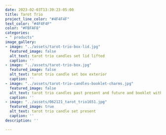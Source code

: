 ```yaml
---
date: 2023-02-03T13:39:23-05:00
title: Tarot Trio
project_line_color: "#4F4F4F"
text_color: "#4F4F4F"
color: "#FBFAF8"
categories:
- " products"
image_gallery:
- image: "../assets/tarot-trio-box-lid.jpg"
  featured_image: false
  alt_text: tarot trio candles set lid lifted
  caption: ''
- image: "../assets/tarot-trio-box.jpg"
  featured_image: false
  alt_text: tarot trio candle set box exterior
  caption: ''
- image: "../assets/tarot-trio-candles-booklet-charms.jpg"
  featured_image: false
  alt_text: tarot trio candles past present and future and booklet with charms
  caption: ''
- image: "../assets/062121_tarot_trio1651.jpg"
  featured_image: true
  alt_text: tarot trio candle set present
  caption: ''
description: ''

---
```

